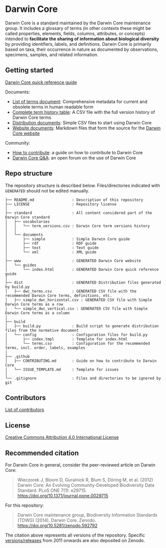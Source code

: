 # Darwin Core

Darwin Core is a standard maintained by the Darwin Core maintenance group. It includes a glossary of terms (in other contexts these might be called properties, elements, fields, columns, attributes, or concepts) intended to **facilitate the sharing of information about biological diversity** by providing identifiers, labels, and definitions. Darwin Core is primarily based on taxa, their occurrence in nature as documented by observations, specimens, samples, and related information.

## Getting started

[Darwin Core quick reference guide](https://dwc.tdwg.org/terms/)

Documents:

* [List of terms document](https://dwc.tdwg.org/list/): Comprehensive metadata for current and obsolete terms in human readable form 
* [Complete term history table](vocabulary/term_versions.csv): A CSV file with the full version history of Darwin Core terms
* [Distribution documents](dist/): Simple CSV files to start using Darwin Core
* [Website documents](docs/): Markdown files that form the source for the [Darwin Core website](https://dwc.tdwg.org/)

Community:

* [How to contribute](.github/CONTRIBUTING.md): a guide on how to contribute to Darwin Core
* [Darwin Core Q&A](https://github.com/tdwg/dwc-qa): an open forum on the use of Darwin Core

## Repo structure

The repository structure is described below. Files/directories indicated with `GENERATED` should not be edited manually.

```
├── README.md                 : Description of this repository
├── LICENSE                   : Repository license
│
├── standard                  : All content considered part of the Darwin Core standard
│   ├── vocabularies
│   │   └── term_versions.csv : Darwin Core term versions history
│   │
│   └── documents
│       ├── simple            : Simple Darwin Core guide
│       ├── rdf               : RDF guide
│       ├── text              : Text guide
│       └── xml               : XML guide
│
├── www                       : GENERATED Darwin Core website
│   └── guides
│       └── index.html        : GENERATED Darwin Core quick reference guide
│
├── dist                      : GENERATED Distribution files generated by build.py
│   ├── dwc_terms.csv         : GENERATED CSV file with the recommended Darwin Core terms, definitions, etc.
│   ├── simple_dwc_horizontal.csv : GENERATED CSV file with Simple Darwin Core terms as a row
│   └── simple_dwc_vertical.csv : GENERATED CSV file with Simple Darwin Core terms as a column
│
├── build
│   ├── build.py              : Build script to generate distribution files from the normative document
│   └── config                : Configuration files for build.py
│       ├── index.tmpl        : Template for index.html
│       └── terms.csv         : Configuration for the recommended terms, incl. order, labels, examples
│
├── .github
│   ├── CONTRIBUTING.md       : Guide on how to contribute to Darwin Core
│   └── ISSUE_TEMPLATE.md     : Template for issues
│
└── .gitignore                : Files and directories to be ignored by git
```

## Contributors

[List of contributors](https://github.com/tdwg/dwc/contributors)

## License

[Creative Commons Attribution 4.0 International License](http://creativecommons.org/licenses/by/4.0/)

## Recommended citation

For Darwin Core in general, consider the peer-reviewed article on Darwin Core:

> Wieczorek J, Bloom D, Guralnick R, Blum S, Döring M, et al. (2012) Darwin Core: An Evolving Community-Developed Biodiversity Data Standard. PLoS ONE 7(1): e29715. https://doi.org/10.1371/journal.pone.0029715

For this repository:

> Darwin Core maintenance group, Biodiversity Information Standards (TDWG) (2014). Darwin Core. Zenodo. https://doi.org/10.5281/zenodo.592792

The citation above represents all versions of the repository. Specific [versions/releases](https://github.com/tdwg/dwc/releases) from 2011 onwards are also deposited on Zenodo.
